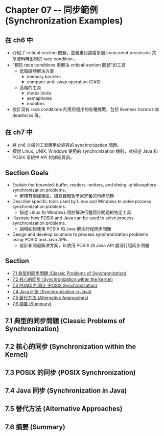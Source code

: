 # Chapter 07 -- 同步範例 (Synchronization Examples) #

## 在 ch6 中 ##

* 介紹了 critical-section 問題，並著重討論當多個 concurrent processes 共享資料時出現的 race condition 。
* "預防 race conditions 來解決 critical-section 問題"的工具
  * 低階硬體解決方案
    * memory barriers
    * compare-and-swap operation (CAS)
  * 高階的工具
    * mutex locks
    * semaphores
    * monitors
* 設計沒有 race conditions 的應用程序的各種挑戰，包括 liveness hazards 如 deadlocks 等。

## 在 ch7 中 ##

* 將 ch6 介紹的工具應用於經典的 synchronization 問題。
* 探討 Linux, UNIX, Windows 使用的 synchronization 機制，並描述 Java 和 POSIX 系統中 API 的詳細資訊。

## Section Goals ##

* Explain the bounded-buffer, readers –writers, and dining –philosophers synchronization problems.
  * 解釋有限緩衝區、讀寫器和哲學家進餐的同步問題
* Describe specific tools used by Linux and Windows to solve process synchronization problems.
  * 描述 Linux 和 Windows 用於解決行程同步問題的特定工具
* Illustrate how POSIX and Java can be used to solve process synchronization problems.
  * 說明如何使用 POSIX 和 Java 解決行程同步問題
* Design and develop solutions to process synchronization problems using POSIX and Java APIs.
  * 設計和開發解決方案，以使用 POSIX 和 Java API 處理行程同步問題

## Section ##

* [7.1 典型的同步問題 (Classic Problems of Synchronization)](#71-典型的同步問題-classic-problems-of-synchronization)
* [7.2 核心的同步 (Synchronization within the Kernel)](#72-核心的同步-synchronization-within-the-kernel)
* [7.3 POSIX 的同步 (POSIX Synchronization)](#73-posix-的同步-posix-synchronization)
* [7.4 Java 同步 (Synchronization in Java)](#74-java-同步-synchronization-in-java)
* [7.5 替代方法 (Alternative Approaches)](#75-替代方法-alternative-approaches)
* [7.6 摘要 (Summary)](#76-摘要-summary)

## 7.1 典型的同步問題 (Classic Problems of Synchronization) ##

## 7.2 核心的同步 (Synchronization within the Kernel) ##

## 7.3 POSIX 的同步 (POSIX Synchronization) ##

## 7.4 Java 同步 (Synchronization in Java) ##

## 7.5 替代方法 (Alternative Approaches) ##

## 7.6 摘要 (Summary) ##
